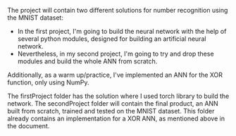 The project will contain two different solutions for number recognition using the MNIST dataset:
 - In the first project, I'm going to build the neural network with the help of several python modules, designed for building an artificial neural network. 
 - Nevertheless, in my second project, I'm going to try and drop these modules and build the whole ANN from scratch.

Additionally, as a warm up/practice, I've implemented an ANN for the XOR function, only using NumPy.

The firstProject folder has the solution where I used torch library to build the network.
The secondProject folder will contain the final product, an ANN built from scratch, trained and tested on the MNIST dataset.
This folder already contains an implementation for a XOR ANN, as mentioned above in the document.
